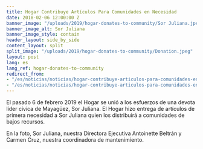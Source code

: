 ```yaml
---
title: Hogar Contribuye Artículos Para Comunidades en Necesidad
date: 2018-02-06 12:00:00 Z
banner_image: "/uploads/2019/hogar-donates-to-community/Sor Juliana.jpeg"
banner_image_alt: Sor Juliana
banner_image_style: contain
header_layout: side_by_side
content_layout: split
split_image: "/uploads/2019/hogar-donates-to-community/Donation.jpeg"
layout: post
lang: es
lang_ref: hogar-donates-to-community
redirect_from:
- "/es/noticias/noticias/hogar-contribuye-articulos-para-comunidades-en-necesidad"
- "/es/noticias/noticias/hogar-contribuye-articulos-para-comunidades-en-necesidad/"
---
```


El pasado 6 de febrero 2019 el Hogar se unió a los esfuerzos de una devota líder cívica de Mayagüez, Sor Juliana. El Hogar hizo entrega de artículos de primera necesidad a Sor Juliana quien los distribuirá a comunidades de bajos recursos.

En la foto, Sor Juliana, nuestra Directora Ejecutiva Antoinette Beltrán y Carmen Cruz, nuestra coordinadora de mantenimiento.
